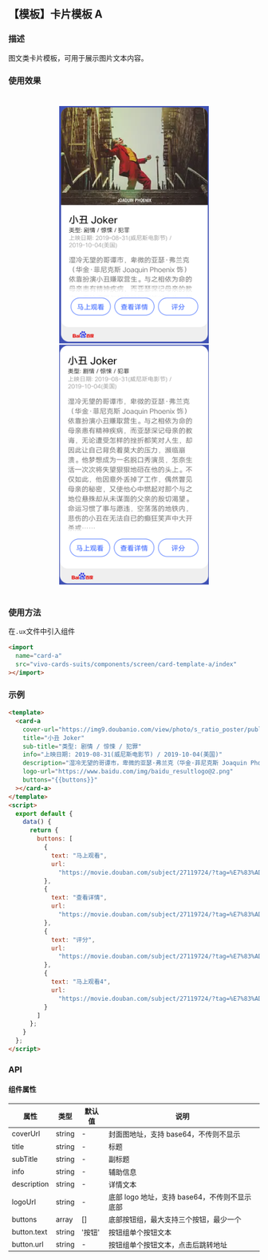 ## 【模板】卡片模板 A

### 描述

图文类卡片模板，可用于展示图片文本内容。

### 使用效果

<div style="text-align: center;margin: 40px;">
<img src="../../assets/screen-template-a.png" style="width:300px" alt="template-a"/>
<img src="../../assets/screen-template-a-1.png" style="width:300px" alt="template-a"/>
</div>

### 使用方法

在`.ux`文件中引入组件

```html
<import
  name="card-a"
  src="vivo-cards-suits/components/screen/card-template-a/index"
></import>
```

### 示例

```html
<template>
  <card-a
    cover-url="https://img9.doubanio.com/view/photo/s_ratio_poster/public/p2567198874.webp"
    title="小丑 Joker"
    sub-title="类型: 剧情 / 惊悚 / 犯罪"
    info="上映日期: 2019-08-31(威尼斯电影节) / 2019-10-04(美国)"
    description="湿冷无望的哥谭市，卑微的亚瑟·弗兰克（华金·菲尼克斯 Joaquin Phoenix 饰）依靠扮演小丑赚取营生。与之相依为命的母亲患有精神疾病，而亚瑟深记母亲的教诲，无论遭受怎样的挫折都笑对人生，却因此让自己背负着莫大的压力，濒临崩溃。他梦想成为一名脱口秀演员，怎奈生活一次次将失望狠狠地砸在他的头上。不仅如此，他因意外丢掉了工作，偶然瞥见母亲的秘密，又使他心中燃起对那个与之地位悬殊却从未谋面的父亲的殷切渴望。命运习惯了事与愿违，空荡荡的地铁内，悲伤的小丑在无法自已的癫狂笑声中大开杀戒……"
    logo-url="https://www.baidu.com/img/baidu_resultlogo@2.png"
    buttons="{{buttons}}"
  ></card-a>
</template>
<script>
  export default {
    data() {
      return {
        buttons: [
          {
            text: "马上观看",
            url:
              "https://movie.douban.com/subject/27119724/?tag=%E7%83%AD%E9%97%A8&from=gaia"
          },
          {
            text: "查看详情",
            url:
              "https://movie.douban.com/subject/27119724/?tag=%E7%83%AD%E9%97%A8&from=gaia"
          },
          {
            text: "评分",
            url:
              "https://movie.douban.com/subject/27119724/?tag=%E7%83%AD%E9%97%A8&from=gaia"
          },
          {
            text: "马上观看4",
            url:
              "https://movie.douban.com/subject/27119724/?tag=%E7%83%AD%E9%97%A8&from=gaia"
          }
        ]
      };
    }
  };
</script>
```

### API

#### 组件属性

| 属性        | 类型   | 默认值 | 说明                                          |
| ----------- | ------ | ------ | --------------------------------------------- |
| coverUrl    | string | -      | 封面图地址，支持 base64，不传则不显示         |
| title       | string | -      | 标题                                          |
| subTitle    | string | -      | 副标题                                        |
| info        | string | -      | 辅助信息                                      |
| description | string | -      | 详情文本                                      |
| logoUrl     | string | -      | 底部 logo 地址，支持 base64，不传则不显示底部 |
| buttons     | array  | []     | 底部按钮组，最大支持三个按钮，最少一个        |
| button.text | string | '按钮' | 按钮组单个按钮文本                            |
| button.url  | string | -      | 按钮组单个按钮文本，点击后跳转地址            |
